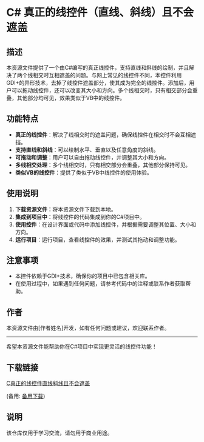 # C# 真正的线控件（直线、斜线）且不会遮盖

## 描述

本资源文件提供了一个由C#编写的真正线控件，支持直线和斜线的绘制，并且解决了两个线相交时互相遮盖的问题。与网上常见的线控件不同，本控件利用GDI+的异形技术，去掉了线控件遮盖部分，使其成为完全的线控件。添加后，用户可以拖动线控件，还可以改变其大小和方向。多个线相交时，只有相交部分会重叠，其他部分均可见，效果类似于VB中的线控件。

## 功能特点

- **真正的线控件**：解决了线相交时的遮盖问题，确保线控件在相交时不会互相遮挡。
- **支持直线和斜线**：可以绘制水平、垂直以及任意角度的斜线。
- **可拖动和调整**：用户可以自由拖动线控件，并调整其大小和方向。
- **多线相交处理**：多个线相交时，只有相交部分会重叠，其他部分保持可见。
- **类似VB的线控件**：提供了类似于VB中线控件的使用体验。

## 使用说明

1. **下载资源文件**：将本资源文件下载到本地。
2. **集成到项目中**：将线控件的代码集成到你的C#项目中。
3. **使用控件**：在设计界面或代码中添加线控件，并根据需要调整其位置、大小和方向。
4. **运行项目**：运行项目，查看线控件的效果，并测试其拖动和调整功能。

## 注意事项

- 本控件依赖于GDI+技术，确保你的项目中已包含相关库。
- 在使用过程中，如果遇到任何问题，请参考代码中的注释或联系作者获取帮助。

## 作者

本资源文件由[作者姓名]开发，如有任何问题或建议，欢迎联系作者。

---

希望本资源文件能帮助你在C#项目中实现更灵活的线控件功能！

## 下载链接
[C真正的线控件直线斜线且不会遮盖](https://pan.quark.cn/s/34cddef3b8d2) 

(备用: [备用下载](https://pan.baidu.com/s/1F82xAYX1J7zDTtkJ0A5Qsg?pwd=1234))

## 说明

该仓库仅用于学习交流，请勿用于商业用途。
